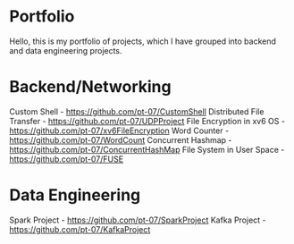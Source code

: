 # Portfolio
Hello, this is my portfolio of projects, which I have grouped into backend and data engineering projects. 

# Backend/Networking
Custom Shell - https://github.com/pt-07/CustomShell
Distributed File Transfer - https://github.com/pt-07/UDPProject
File Encryption in xv6 OS - https://github.com/pt-07/xv6FileEncryption
Word Counter - https://github.com/pt-07/WordCount
Concurrent Hashmap - https://github.com/pt-07/ConcurrentHashMap
File System in User Space - https://github.com/pt-07/FUSE

# Data Engineering 
Spark Project - https://github.com/pt-07/SparkProject
Kafka Project - https://github.com/pt-07/KafkaProject


